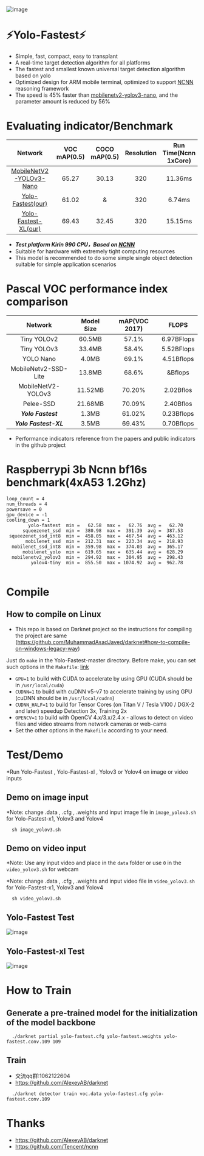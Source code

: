 

![image](https://github.com/dog-qiuqiu/Yolo-Fastest/blob/master/data/fast.jpg)

# :zap:Yolo-Fastest:zap:
* Simple, fast, compact, easy to transplant
* A real-time target detection algorithm for all platforms
* The fastest and smallest known universal target detection algorithm based on yolo
* Optimized design for ARM mobile terminal, optimized to support [NCNN](https://github.com/Tencent/ncnn) reasoning framework
* The speed is 45% faster than [mobilenetv2-yolov3-nano](https://github.com/dog-qiuqiu/MobileNetv2-YOLOV3/tree/master/MobileNetV2-YOLOv3-Nano), and the parameter amount is reduced by 56%

# Evaluating indicator/Benchmark
Network|VOC mAP(0.5)|COCO mAP(0.5)|Resolution|Run Time(Ncnn 1xCore)|Run Time(Ncnn 4xCore)|FLOPS|Weight size
:---:|:---:|:---:|:---:|:---:|:---:|:---:|:---:
[MobileNetV2-YOLOv3-Nano](https://github.com/dog-qiuqiu/MobileNetv2-YOLOV3/tree/master/MobileNetV2-YOLOv3-Nano)|65.27|30.13|320|11.36ms|5.48ms|0.55BFlops|3.0MB
[Yolo-Fastest(our)](https://github.com/dog-qiuqiu/Yolo-Fastest/tree/master/Yolo-Fastest)|61.02|&|320|6.74ms|4.42ms|0.23BFlops|1.3MB
[Yolo-Fastest-XL(our)](https://github.com/dog-qiuqiu/Yolo-Fastest/tree/master/Yolo-Fastest)|69.43|32.45|320|15.15ms|7.09ms|0.70BFlops|3.5MB
* ***Test platform Kirin 990 CPU，Based on [NCNN](https://github.com/Tencent/ncnn)***
* Suitable for hardware with extremely tight computing resources
* This model is recommended to do some simple single object detection suitable for simple application scenarios

# Pascal VOC performance index comparison
Network|Model Size|mAP(VOC 2017)|FLOPS
:---:|:---:|:---:|:---:
Tiny YOLOv2|60.5MB|57.1%|6.97BFlops
Tiny YOLOv3|33.4MB|58.4%|5.52BFlops
YOLO Nano|4.0MB|69.1%|4.51Bflops
MobileNetv2-SSD-Lite|13.8MB|68.6%|&Bflops
MobileNetV2-YOLOv3|11.52MB|70.20%|2.02Bflos
Pelee-SSD|21.68MB|70.09%|2.40Bflos
***Yolo Fastest***|1.3MB|61.02%|0.23Bflops
***Yolo Fastest-XL***|3.5MB|69.43%|0.70Bflops
* Performance indicators reference from the papers and public indicators in the github project
# Raspberrypi 3b Ncnn bf16s benchmark(4xA53 1.2Ghz)
```
loop_count = 4
num_threads = 4
powersave = 0
gpu_device = -1
cooling_down = 1
        yolo-fastest  min =   62.58  max =   62.76  avg =   62.70
      squeezenet_ssd  min =  380.98  max =  391.39  avg =  387.53
 squeezenet_ssd_int8  min =  458.05  max =  467.54  avg =  463.12
       mobilenet_ssd  min =  212.31  max =  223.34  avg =  218.93
  mobilenet_ssd_int8  min =  359.98  max =  374.03  avg =  365.17
      mobilenet_yolo  min =  619.65  max =  635.44  avg =  628.29
  mobilenetv2_yolov3  min =  294.92  max =  304.95  avg =  298.43
         yolov4-tiny  min =  855.50  max = 1074.92  avg =  962.78


```
# Compile 
## How to compile on Linux
* This repo is based on Darknet project so the instructions for compiling the project are same
(https://github.com/MuhammadAsadJaved/darknet#how-to-compile-on-windows-legacy-way)


Just do `make` in the Yolo-Fastest-master directory. Before make, you can set such options in the `Makefile`: [link](https://github.com/dog-qiuqiu/Yolo-Fastest/blob/master/Makefile#L1)

* `GPU=1` to build with CUDA to accelerate by using GPU (CUDA should be in `/usr/local/cuda`)
* `CUDNN=1` to build with cuDNN v5-v7 to accelerate training by using GPU (cuDNN should be in `/usr/local/cudnn`)
* `CUDNN_HALF=1` to build for Tensor Cores (on Titan V / Tesla V100 / DGX-2 and later) speedup Detection 3x, Training 2x
* `OPENCV=1` to build with OpenCV 4.x/3.x/2.4.x - allows to detect on video files and video streams from network cameras or web-cams
* Set the other options in the `Makefile` according to your need.

# Test/Demo
*Run Yolo-Fastest , Yolo-Fastest-xl  , Yolov3 or Yolov4 on image or video inputs
## Demo on image input
*Note: change  .data , .cfg , .weights and input image file in `image_yolov3.sh` for Yolo-Fastest-x1, Yolov3 and Yolov4

```
  sh image_yolov3.sh
```
## Demo on video input
*Note: Use any input video and place in the `data` folder or use `0` in the `video_yolov3.sh` for webcam

*Note: change  .data , .cfg , .weights and input video file in `video_yolov3.sh` for Yolo-Fastest-x1, Yolov3 and Yolov4

```
  sh video_yolov3.sh
```
## Yolo-Fastest Test
![image](https://github.com/dog-qiuqiu/Yolo-Fastest/blob/master/data/predictions_2.jpg)

## Yolo-Fastest-xl Test
![image](https://github.com/dog-qiuqiu/Yolo-Fastest/blob/master/data/projections.jpg)

# How to Train
## Generate a pre-trained model for the initialization of the model backbone
```
  ./darknet partial yolo-fastest.cfg yolo-fastest.weights yolo-fastest.conv.109 109
```
## Train
* 交流qq群:1062122604
* https://github.com/AlexeyAB/darknet
```
  ./darknet detector train voc.data yolo-fastest.cfg yolo-fastest.conv.109 
```
# Thanks
* https://github.com/AlexeyAB/darknet
* https://github.com/Tencent/ncnn
